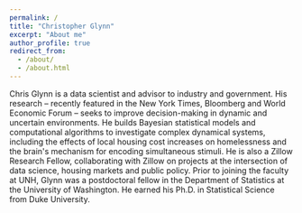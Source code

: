 ```yaml
---
permalink: /
title: "Christopher Glynn"
excerpt: "About me"
author_profile: true
redirect_from: 
  - /about/
  - /about.html
---
```


Chris Glynn is a data scientist and advisor to industry and government. His research – recently featured in the New York Times, Bloomberg and World Economic Forum – seeks to improve decision-making in dynamic and uncertain environments. He builds Bayesian statistical models and computational algorithms to investigate complex dynamical systems, including the effects of local housing cost increases on homelessness and the brain's mechanism for encoding simultaneous stimuli. He is also a Zillow Research Fellow, collaborating with Zillow on projects at the intersection of data science, housing markets and public policy. Prior to joining the faculty at UNH, Glynn was a postdoctoral fellow in the Department of Statistics at the University of Washington. He earned his Ph.D. in Statistical Science from Duke University.

